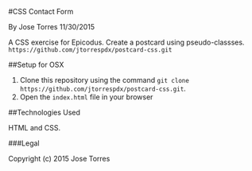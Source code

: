 #CSS Contact Form

By Jose Torres 11/30/2015

A CSS exercise for Epicodus. Create a postcard using pseudo-classses. `https://github.com/jtorrespdx/postcard-css.git`


##Setup for OSX

1. Clone this repository using the command `git clone https://github.com/jtorrespdx/postcard-css.git`.
2. Open the `index.html` file in your browser


##Technologies Used

HTML and CSS.

###Legal

Copyright (c) 2015 Jose Torres

